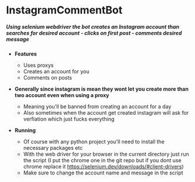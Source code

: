 # InstagramCommentBot
##### Using selenium webdriver the bot creates an Instagram account than searches for desired account - clicks on first post - comments desired message

- **Features**
    - Uses proxys
    - Creates an account for you
    - Comments on posts

- **Generally since instagram is mean they wont let you create more than two account even when using a proxy**
    - Meaning you'll be banned from creating an account for a day
    - Also sometimes when the account get created instagram will ask for verfiation which just fucks everything
    
- **Running**
    - Of course with any python project you'll need to install the necessary packages etc
    - With the web driver for your browser in the current directory just run the script (I put the chrome one in the git repo but if you dont use chrome replace it https://selenium.dev/downloads/#client-drivers)
    - Make sure to change the account name and message in the script
